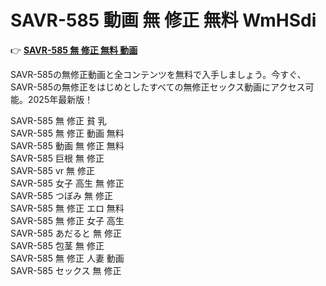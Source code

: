 # SAVR-585 動画 無 修正 無料 WmHSdi

👉 [**SAVR-585 無 修正 無料 動画**](https://javleaks.cc?utm_medium=jp)

SAVR-585の無修正動画と全コンテンツを無料で入手しましょう。今すぐ、SAVR-585の無修正をはじめとしたすべての無修正セックス動画にアクセス可能。2025年最新版！

SAVR-585 無 修正 貧 乳<br>
SAVR-585 無 修正 動画 無料<br>
SAVR-585 動画 無 修正 無料<br>
SAVR-585 巨根 無 修正<br>
SAVR-585 vr 無 修正<br>
SAVR-585 女子 高生 無 修正<br>
SAVR-585 つぼみ 無 修正<br>
SAVR-585 無 修正 エロ 無料<br>
SAVR-585 無 修正 女子 高生<br>
SAVR-585 あだると 無 修正<br>
SAVR-585 包茎 無 修正<br>
SAVR-585 無 修正 人妻 動画<br>
SAVR-585 セックス 無 修正<br>
